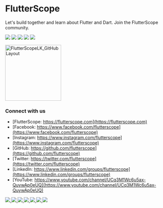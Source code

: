 # FlutterScope 

Let's build together and learn about Flutter and Dart. Join the FlutterScope community.

<img src="https://img.icons8.com/color/28/000000/flutter.png"/> <img src="https://img.icons8.com/color/28/000000/dart.png"/> <img src="https://img.icons8.com/color/28/000000/hearts.png"/> <img src="https://img.icons8.com/color/28/000000/sri-lanka.png"/> <img src="https://img.icons8.com/color/28/000000/e-learning.png"/> 

<img width="180" alt="FlutterScopeLK_GitHubLayout" src="https://user-images.githubusercontent.com/98766441/153240473-a2dacea5-8ecf-423d-9346-5fd46d75b2c7.png"> 

### Connect with us

- [FlutterScope: https://flutterscope.com](https://flutterscope.com)
- [Facebook: https://www.facebook.com/flutterscope](https://www.facebook.com/flutterscope)
- [Instagram: https://www.instagram.com/flutterscope](https://www.instagram.com/flutterscope)
- [GitHub: https://github.com/flutterscope](https://github.com/flutterscope)
- [Twitter: https://twitter.com/flutterscope](https://twitter.com/flutterscope)
- [LinkedIn: https://www.linkedin.com/groups/flutterscope](https://www.linkedin.com/groups/flutterscope)
- [YouTube: https://www.youtube.com/channel/UCq3M1Wc6u5ax-QuywAp0eUQ](https://www.youtube.com/channel/UCq3M1Wc6u5ax-QuywAp0eUQ)

<a href="https://flutterscope.com"><img src="https://img.icons8.com/fluency/42/000000/domain--v1.png"/>
<a href="https://www.facebook.com/flutterscope"><img src="https://img.icons8.com/fluency/42/000000/facebook-circled.png"/>
<a href="https://www.instagram.com/flutterscope"><img src="https://img.icons8.com/fluency/42/000000/instagram-new--v1.png"/>
<a href="https://github.com/flutterscope"><img src="https://img.icons8.com/fluency/42/000000/github.png"/>
<a href="https://twitter.com/flutterscope"><img src="https://img.icons8.com/fluency/42/000000/twitter--v1.png"/>
<a href="https://www.linkedin.com/groups/flutterscope"><img src="https://img.icons8.com/fluency/42/000000/linkedin.png"/>
<a href="https://www.youtube.com/channel/UCq3M1Wc6u5ax-QuywAp0eUQ"><img src="https://img.icons8.com/fluency/42/000000/youtube-play.png"/>
